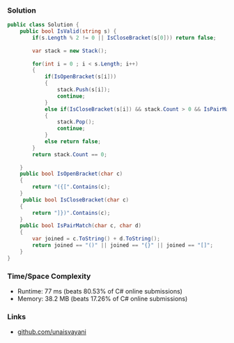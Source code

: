 ### Solution

```c#
public class Solution {
    public bool IsValid(string s) {
        if(s.Length % 2 != 0 || IsCloseBracket(s[0])) return false;
       
        var stack = new Stack();
        
        for(int i = 0 ; i < s.Length; i++)
        {
            if(IsOpenBracket(s[i]))
            {
                stack.Push(s[i]);
                continue;
            }
            else if(IsCloseBracket(s[i]) && stack.Count > 0 && IsPairMatch((char)stack.Peek(), s[i]))
            {
                stack.Pop();
                continue;
            }
            else return false;
        }
        return stack.Count == 0;
        
    }
    public bool IsOpenBracket(char c)
    {
        return "({[".Contains(c);
    }
     public bool IsCloseBracket(char c)
    {
        return "]})".Contains(c);
    }
    public bool IsPairMatch(char c, char d)
    {
        var joined = c.ToString() + d.ToString();
        return joined == "()" || joined == "{}" || joined == "[]";
    }
}
```

### Time/Space Complexity

- Runtime: 77 ms (beats 80.53% of C# online submissions)
- Memory: 38.2 MB (beats 17.26% of C# online submissions)

### Links

- [github.com/unaisvayani](https://github.com/unaisvayani)